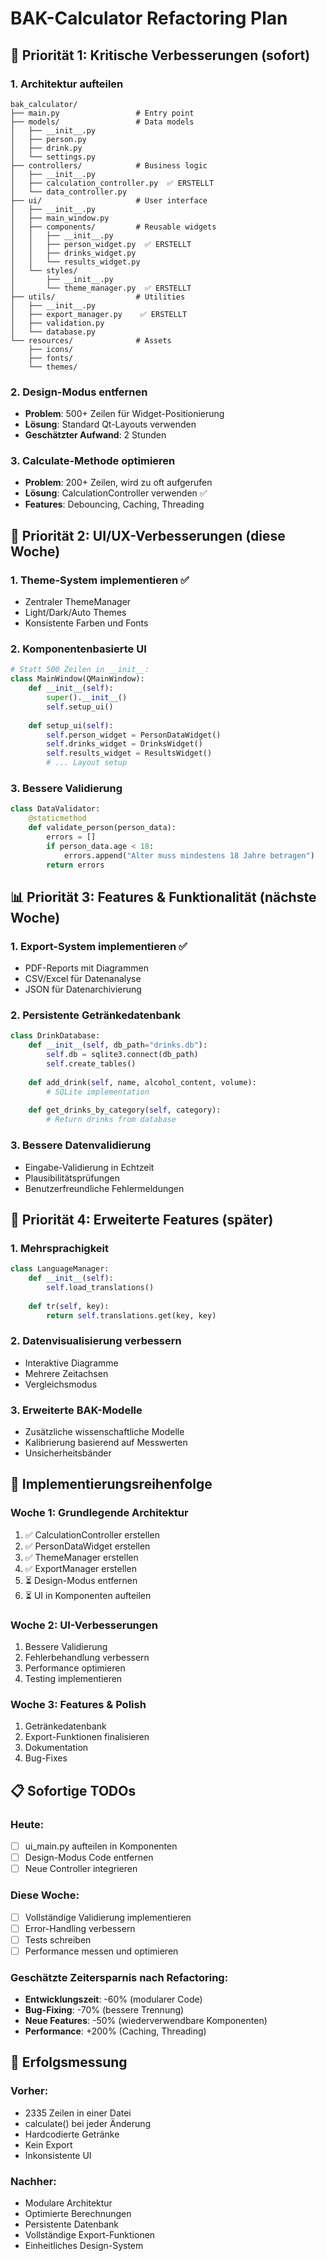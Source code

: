 # BAK-Calculator Refactoring Plan

## 🎯 Priorität 1: Kritische Verbesserungen (sofort)

### 1. Architektur aufteilen
```
bak_calculator/
├── main.py                 # Entry point
├── models/                 # Data models
│   ├── __init__.py
│   ├── person.py
│   ├── drink.py
│   └── settings.py
├── controllers/            # Business logic
│   ├── __init__.py
│   ├── calculation_controller.py  ✅ ERSTELLT
│   └── data_controller.py
├── ui/                     # User interface
│   ├── __init__.py
│   ├── main_window.py
│   ├── components/         # Reusable widgets
│   │   ├── __init__.py
│   │   ├── person_widget.py  ✅ ERSTELLT
│   │   ├── drinks_widget.py
│   │   └── results_widget.py
│   └── styles/
│       ├── __init__.py
│       └── theme_manager.py  ✅ ERSTELLT
├── utils/                  # Utilities
│   ├── __init__.py
│   ├── export_manager.py    ✅ ERSTELLT
│   ├── validation.py
│   └── database.py
└── resources/              # Assets
    ├── icons/
    ├── fonts/
    └── themes/
```

### 2. Design-Modus entfernen
- **Problem**: 500+ Zeilen für Widget-Positionierung
- **Lösung**: Standard Qt-Layouts verwenden
- **Geschätzter Aufwand**: 2 Stunden

### 3. Calculate-Methode optimieren
- **Problem**: 200+ Zeilen, wird zu oft aufgerufen
- **Lösung**: CalculationController verwenden ✅
- **Features**: Debouncing, Caching, Threading

## 🎨 Priorität 2: UI/UX-Verbesserungen (diese Woche)

### 1. Theme-System implementieren ✅
- Zentraler ThemeManager 
- Light/Dark/Auto Themes
- Konsistente Farben und Fonts

### 2. Komponentenbasierte UI
```python
# Statt 500 Zeilen in __init__:
class MainWindow(QMainWindow):
    def __init__(self):
        super().__init__()
        self.setup_ui()
    
    def setup_ui(self):
        self.person_widget = PersonDataWidget()
        self.drinks_widget = DrinksWidget()  
        self.results_widget = ResultsWidget()
        # ... Layout setup
```

### 3. Bessere Validierung
```python
class DataValidator:
    @staticmethod
    def validate_person(person_data):
        errors = []
        if person_data.age < 18:
            errors.append("Alter muss mindestens 18 Jahre betragen")
        return errors
```

## 📊 Priorität 3: Features & Funktionalität (nächste Woche)

### 1. Export-System implementieren ✅
- PDF-Reports mit Diagrammen
- CSV/Excel für Datenanalyse
- JSON für Datenarchivierung

### 2. Persistente Getränkedatenbank
```python
class DrinkDatabase:
    def __init__(self, db_path="drinks.db"):
        self.db = sqlite3.connect(db_path)
        self.create_tables()
    
    def add_drink(self, name, alcohol_content, volume):
        # SQLite implementation
    
    def get_drinks_by_category(self, category):
        # Return drinks from database
```

### 3. Bessere Datenvalidierung
- Eingabe-Validierung in Echtzeit
- Plausibilitätsprüfungen
- Benutzerfreundliche Fehlermeldungen

## 🚀 Priorität 4: Erweiterte Features (später)

### 1. Mehrsprachigkeit
```python
class LanguageManager:
    def __init__(self):
        self.load_translations()
    
    def tr(self, key):
        return self.translations.get(key, key)
```

### 2. Datenvisualisierung verbessern
- Interaktive Diagramme
- Mehrere Zeitachsen
- Vergleichsmodus

### 3. Erweiterte BAK-Modelle
- Zusätzliche wissenschaftliche Modelle
- Kalibrierung basierend auf Messwerten
- Unsicherheitsbänder

## 🔧 Implementierungsreihenfolge

### Woche 1: Grundlegende Architektur
1. ✅ CalculationController erstellen
2. ✅ PersonDataWidget erstellen  
3. ✅ ThemeManager erstellen
4. ✅ ExportManager erstellen
5. ⏳ Design-Modus entfernen
6. ⏳ UI in Komponenten aufteilen

### Woche 2: UI-Verbesserungen
1. Bessere Validierung
2. Fehlerbehandlung verbessern
3. Performance optimieren
4. Testing implementieren

### Woche 3: Features & Polish
1. Getränkedatenbank
2. Export-Funktionen finalisieren
3. Dokumentation
4. Bug-Fixes

## 📋 Sofortige TODOs

### Heute:
- [ ] ui_main.py aufteilen in Komponenten
- [ ] Design-Modus Code entfernen
- [ ] Neue Controller integrieren

### Diese Woche:
- [ ] Vollständige Validierung implementieren
- [ ] Error-Handling verbessern
- [ ] Tests schreiben
- [ ] Performance messen und optimieren

### Geschätzte Zeitersparnis nach Refactoring:
- **Entwicklungszeit**: -60% (modularer Code)
- **Bug-Fixing**: -70% (bessere Trennung)
- **Neue Features**: -50% (wiederverwendbare Komponenten)
- **Performance**: +200% (Caching, Threading)

## 🎯 Erfolgsmessung

### Vorher:
- 2335 Zeilen in einer Datei
- calculate() bei jeder Änderung
- Hardcodierte Getränke
- Kein Export
- Inkonsistente UI

### Nachher:
- Modulare Architektur
- Optimierte Berechnungen
- Persistente Datenbank
- Vollständige Export-Funktionen
- Einheitliches Design-System 